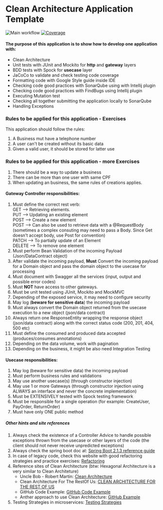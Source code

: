 # Clean Architecture Application Template

![Main workflow](https://github.com/mibeth/businesses-directory/workflows/Main%20workflow/badge.svg?branch=master)
[![Coverage](https://sonarcloud.io/api/project_badges/measure?project=mibeth_businesses-directory&metric=coverage)](https://sonarcloud.io/dashboard?id=mibeth_businesses-directory)
#### The purpose of this application is to show how to develop one application with:

- Clean Architecture
- Unit tests with JUnit and Mockito for **http** and **gateway** layers
- BDD tests with Spock for **usecase** layer
- JaCoCo to validate and check testing code coverage
- Formatting code with Google Style guide inside IDE
- Checking code good practices with SonarQube using with Intellij plugin
- Checking code good practices with FindBugs using Intellij plugin 
- Executing Mutation test 
- Checking all together submitting the application locally to SonarQube
- Handling Exceptions

### Rules to be applied for this application - Exercises
This application should follow the rules: 
1. A Business mut have a telephone number
2. A user can't be created without its basic data
3. Given a valid user, it should be stored for latter use


### Rules to be applied for this application - more Exercises
1. There should be a way to update a business
2. There can be more than one user with same CPF
3. When updating an business, the same rules of creations applies.

#### Gateway Controller responsibilities:
1. Must define the correct rest verb:<br/>
  GET --> Retrieving elements.<br/>
  PUT --> Updating an existing element<br/>
  POST --> Create a new element<br/>
  POST --> Can also be used to retrieve data with a @RequestBody (sometimes a complex consuting may need to pass a Body. Since Get doesn't accept body, use Post for convention)<br/>
  PATCH --> To partially update of an Element<br/>
  DELETE --> To remove one element<br/>
2. Must perform Bean Validation of the incoming Payload (Json/DataContract object)
3. After validate the incoming payload, **Must** Convert the incoming payload for a Domain object and pass the domain object to the usecase for processing
4. Must document with Swagger all the services (input, output and possible error codes)
5. Must **NOT** have access to other gateways.
6. Must be unit tested using JUnit, Mockito and MockMVC
7. Depending of the exposed service, it may need to configure security
8. May log (**beware for sensitive data**) the incoming payload
9. Must always convert the Domain object returned from the usecase execution to a new object (json/data contract)
10. Always return one ResponseEntity wrapping the response object (json/data contract) along with the correct status code (200, 201, 404, 500 etc)
11. Must define the consumed and produced data accepted (produces/consumes annotations)
12. Depending on the data volume, work with pagination
13. Depending on the business, it might be also need Integration Testing

#### Usecase responsibilities:
1. May log (beware for sensitive data) the incoming payload
2. Must perform business rules and validations
3. May use another usecase(s) (through constructor injection)
4. May use 1 or more Gateways (through constructor injection using ALWAYS an interface and never the concrete implementation)
5. Must be EXTENSIVELY tested with Spock testing framework
6. Must be responsible for a single operation (for example: CreateUser, PayOrder, ReturnOrder)
7. Must have only ONE public method

##### Other hints and site references
1. Always check the existence of a Controller Advice to handle possible exceptions thrown from the usecase or other layers of the code (the client should not never receive unpredicted exceptions)
2. Always check the spring boot doc at: [Spring Boot 2.1.3 reference guide](https://docs.spring.io/spring-boot/docs/2.1.3.RELEASE/reference//htmlsingle)
3. In case of legacy code, check this website with good refactoring strategies and practice exercises: [Refactoring](https://sourcemaking.com/refactoring)
4. Reference sites of Clean Architecture (btw: Hexagonal Architecture is a very similar to Clean Architeture)
    - Uncle Bob - Robert Martin: [Clean Architecture](https://8thlight.com/blog/uncle-bob/2012/08/13/the-clean-architecture.html)
    - Clean Architecture For The RestOf Us: [CLEAN ARCHITECTURE FOR THE REST OF US](https://pusher.com/tutorials/clean-architecture-introduction)
    - GitHub Code Example: [GitHub Code Example](https://github.com/mattia-battiston/clean-architecture-example)
    - Anther approach to use Clean Architecture: [GitHub Example](https://github.com/Createdd/Writing/blob/master/2018/articles/CleanA.md#code-example) 
5. Testing Strategies in microservices: [Testing Strategies](https://martinfowler.com/articles/microservice-testing/) 
